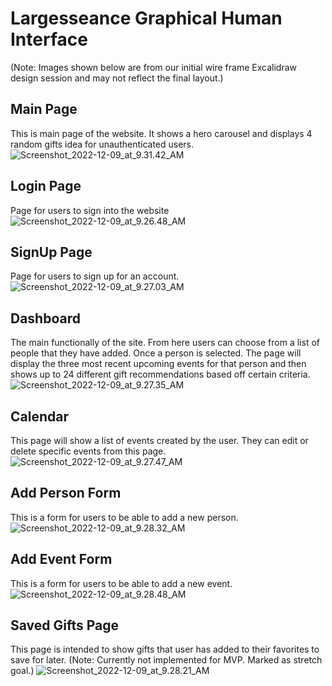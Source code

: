 # Largesseance Graphical Human Interface
(Note: Images shown below are from our initial wire frame Excalidraw design session and may not reflect the final layout.)

## Main Page
This is main page of the website. It shows a hero carousel and displays 4 random gifts idea for unauthenticated users.
![Screenshot_2022-12-09_at_9.31.42_AM](/uploads/55ea06d44aea3175f7ebc6f8e47b1699/Screenshot_2022-12-09_at_9.31.42_AM.png)

## Login Page
Page for users to sign into the website
![Screenshot_2022-12-09_at_9.26.48_AM](/uploads/07fba0f680aba7f4ffdf30825681f193/Screenshot_2022-12-09_at_9.26.48_AM.png)

## SignUp Page
Page for users to sign up for an account.
![Screenshot_2022-12-09_at_9.27.03_AM](/uploads/398269537a995334f055d287d8569d7f/Screenshot_2022-12-09_at_9.27.03_AM.png)

## Dashboard
The main functionally of the site. From here users can choose from a list of people that they have added. Once a person is selected. The page will display the three most recent upcoming events for that person and then shows up to 24 different gift recommendations based off certain criteria.
![Screenshot_2022-12-09_at_9.27.35_AM](/uploads/4498b8e23a39601ebbd1e9a389c6c67c/Screenshot_2022-12-09_at_9.27.35_AM.png)

## Calendar
This page will show a list of events created by the user. They can edit or delete specific events from this page.
![Screenshot_2022-12-09_at_9.27.47_AM](/uploads/7e7b805ee06462b9208ca730f23d5881/Screenshot_2022-12-09_at_9.27.47_AM.png)

## Add Person Form
This is a form for users to be able to add a new person.
![Screenshot_2022-12-09_at_9.28.32_AM](/uploads/c26192391f1ecdc89cd142c0fe7fa475/Screenshot_2022-12-09_at_9.28.32_AM.png)

## Add Event Form
This is a form for users to be able to add a new event.
![Screenshot_2022-12-09_at_9.28.48_AM](/uploads/87ca74237a204dc77fb9c968db815d0e/Screenshot_2022-12-09_at_9.28.48_AM.png)

## Saved Gifts Page
This page is intended to show gifts that user has added to their favorites to save for later. (Note: Currently not implemented for MVP. Marked as stretch goal.)
![Screenshot_2022-12-09_at_9.28.21_AM](/uploads/4a0e27d12aa7778b0d97f5b9eea6a245/Screenshot_2022-12-09_at_9.28.21_AM.png)

